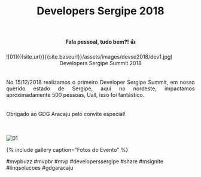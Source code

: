 ﻿---
title: "Developers Sergipe 2018"
comments: true
excerpt_separator: "Ler mais"
categories:
  - Evento
gallery:
  - url: /assets/images/devse2018/dev4.jpg
    image_path: /assets/images/devse2018/dev4.jpg
    alt: "Microsoft Ignite 2018"
  - url: /assets/images/devse2018/dev5.jpg
    image_path: /assets/images/devse2018/dev5.jpg
    alt: "Microsoft Ignite 2018"
  - url: /assets/images/devse2018/dev6.jpg
    image_path: /assets/images/devse2018/dev6.jpg
    alt: "Microsoft Ignite 2018"
  - url: /assets/images/devse2018/dev7.jpg
    image_path: /assets/images/devse2018/dev7.jpg
    alt: "Microsoft Ignite 2018"
  - url: /assets/images/devse2018/dev8.jpg
    image_path: /assets/images/devse2018/dev8.jpg
    alt: "Microsoft Ignite 2018"
  - url: /assets/images/devse2018/dev9.jpg
    image_path: /assets/images/devse2018/dev9.jpg
    alt: "Microsoft Ignite 2018"
  - url: /assets/images/devse2018/dev10.jpg
    image_path: /assets/images/devse2018/dev10.jpg
    alt: "Microsoft Ignite 2018"
  - url: /assets/images/devse2018/dev11.jpg
    image_path: /assets/images/devse2018/dev11.jpg
    alt: "Microsoft Ignite 2018"
  - url: /assets/images/devse2018/dev3.jpg
    image_path: /assets/images/devse2018/dev3.jpg
    alt: "Microsoft Ignite 2018"
---

<center><strong>Fala pessoal, tudo bem?! 👍 </strong></center> <br>
![01]({{site.url}}{{site.baseurl}}/assets/images/devse2018/dev1.jpg)
<div style="text-align: justify;">
<center>Developers Sergipe Summit 2018</center>
<br><br> 
No 15/12/2018 realizamos o primeiro Developer Sergipe Summit, em nosso querido estado de Sergipe, aqui no nordeste, impactamos aproximadamente 500 pessoas, Uall, isso foi fantástico.
<br> 
<br><br> 
Obrigado ao GDG Aracaju pelo convite especial!
<br><br>
 
<br>
</div>  

![01]({{site.url}}{{site.baseurl}}/assets/images/devse2018/dev2.jpg) 

{% include gallery caption="Fotos do Evento" %}

 #mvpbuzz #mvpbr #mvp #developerssergipe #share #msignite #linqsolucoes #gdgaracaju<br><br>
